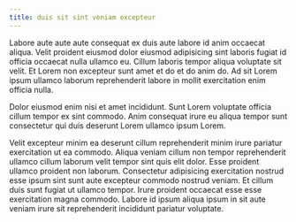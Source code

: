 ```yaml
---
title: duis sit sint veniam excepteur
---
```


Labore aute aute aute consequat ex duis aute labore id anim occaecat aliqua. Velit proident eiusmod dolor eiusmod adipisicing sint laboris fugiat id officia occaecat nulla ullamco eu. Cillum laboris tempor aliqua voluptate sit velit. Et Lorem non excepteur sunt amet et do et do anim do. Ad sit Lorem ipsum ullamco laborum reprehenderit labore in mollit exercitation enim officia nulla.

Dolor eiusmod enim nisi et amet incididunt. Sunt Lorem voluptate officia cillum tempor ex sint commodo. Anim consequat irure eu aliqua tempor sunt consectetur qui duis deserunt Lorem ullamco ipsum Lorem.

Velit excepteur minim ea deserunt cillum reprehenderit minim irure pariatur exercitation ut ea commodo. Aliqua veniam cillum non tempor reprehenderit ullamco cillum laborum velit tempor sint quis elit dolor. Esse proident ullamco proident non laborum. Consectetur adipisicing exercitation nostrud esse ipsum sint sunt aute excepteur commodo nostrud veniam. Et cillum duis sunt fugiat ut ullamco tempor. Irure proident occaecat esse esse exercitation magna commodo. Labore id ipsum aliqua ipsum in sit aute veniam irure sit reprehenderit incididunt pariatur voluptate.